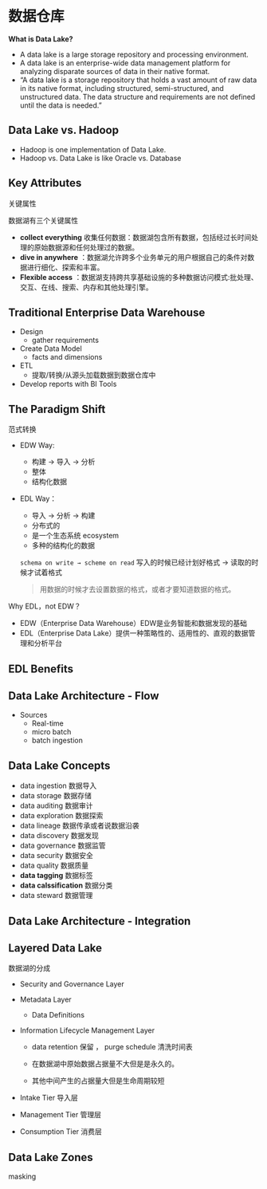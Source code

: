  

# 数据仓库

**What is Data Lake?**

- A data lake is a large storage repository and processing environment.
- A data lake is an enterprise-wide data management platform for analyzing disparate sources of data in their native format.
-  “A data lake is a storage repository that holds a vast amount of raw  data in its native format, including structured, semi-structured, and  unstructured data. The data structure and requirements are not defined  until the data is needed.” 

## Data Lake vs. Hadoop

-  Hadoop is one implementation of Data Lake. 
  - Hadoop vs. Data Lake is like Oracle vs. Database

## Key Attributes

关键属性

数据湖有三个关键属性

- **collect everything** 收集任何数据：数据湖包含所有数据，包括经过长时间处理的原始数据源和任何处理过的数据。
- **dive in anywhere** ：数据湖允许跨多个业务单元的用户根据自己的条件对数据进行细化、探索和丰富。
- **Flexible access** ：数据湖支持跨共享基础设施的多种数据访问模式:批处理、交互、在线、搜索、内存和其他处理引擎。

## Traditional Enterprise Data Warehouse

- Design
  - gather requirements
- Create Data Model
  - facts and dimensions
- ETL
  - 提取/转换/从源头加载数据到数据仓库中
- Develop reports with BI Tools

## The Paradigm Shift

范式转换

- EDW Way:

  - 构建 → 导入 → 分析
  - 整体
  - 结构化数据

- EDL Way：

  - 导入 → 分析 → 构建
  - 分布式的
  - 是一个生态系统  ecosystem
  - 多种的结构化的数据

  `schema on write → scheme on read`   写入的时候已经计划好格式 →  读取的时候才试着格式

  > 用数据的时候才去设置数据的格式，或者才要知道数据的格式。

Why EDL，not EDW？

- EDW（Enterprise Data Warehouse）EDW是业务智能和数据发现的基础
- EDL（Enterprise Data Lake）提供一种策略性的、适用性的、直观的数据管理和分析平台

## EDL Benefits

## Data Lake Architecture - Flow

- Sources
  - Real-time 
  - micro batch
  - batch ingestion

## Data Lake Concepts

- data ingestion  数据导入
- data storage 数据存储
- data auditing   数据审计
- data exploration  数据探索
- data lineage 数据传承或者说数据沿袭
- data discovery  数据发现
- data governance 数据监管
- data security 数据安全
- data quality 数据质量
- **data tagging** 数据标签
- **data calssification**  数据分类
- data steward 数据管理

## Data Lake Architecture - Integration

## Layered Data Lake

 数据湖的分成

- Security and Governance Layer

- Metadata Layer

  - Data Definitions 

- Information Lifecycle Management Layer 

  - data retention 保留 ，  purge schedule 清洗时间表 

  - 在数据湖中原始数据占据量不大但是是永久的。
  - 其他中间产生的占据量大但是生命周期较短

- Intake Tier  导入层

- Management Tier 管理层

- Consumption Tier 消费层

## Data Lake Zones

masking